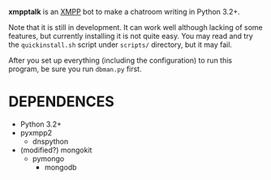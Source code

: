 **xmpptalk** is an [XMPP][XMPP] bot to make a chatroom writing in Python 3.2+.

Note that it is still in development. It can work well although lacking of some
features, but currently installing it is not quite easy. You may read and try
the `quickinstall.sh` script under `scripts/` directory, but it may fail.

After you set up everything (including the configuration) to run this program,
be sure you run `dbman.py` first.

DEPENDENCES
===========
* Python 3.2+
* pyxmpp2
  * dnspython
* (modified?) mongokit
  * pymongo
    * mongodb

[XMPP]: http://xmpp.org/
